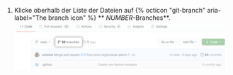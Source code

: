 1. Klicke oberhalb der Liste der Dateien auf {% octicon "git-branch" aria-label="The branch icon" %} ** <em>NUMBER</em>-Branches**. ![Branches-Link auf der Übersichtsseite](/assets/images/help/branches/branches-link.png)
